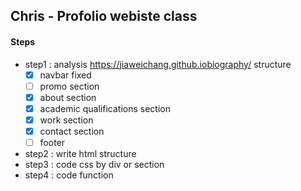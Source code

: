 ## Chris - Profolio webiste class

#### Steps
- step1 : analysis https://jiaweichang.github.iobiography/ structure
    - [X] navbar fixed
    - [ ] promo section
    - [X] about section
    - [X] academic qualifications section
    - [X] work section
    - [X] contact section
    - [ ] footer
- step2 : write html structure
- step3 : code css by div or section
- step4 : code function 
